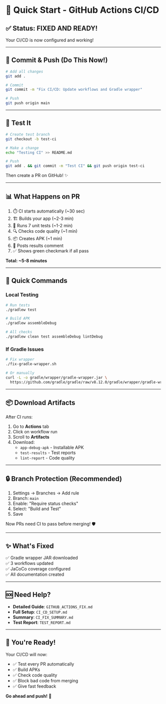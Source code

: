 # 🚀 Quick Start - GitHub Actions CI/CD

## ✅ Status: FIXED AND READY!

Your CI/CD is now configured and working!

---

## 📝 Commit & Push (Do This Now!)

```bash
# Add all changes
git add .

# Commit
git commit -m "Fix CI/CD: Update workflows and Gradle wrapper"

# Push
git push origin main
```

---

## 🧪 Test It

```bash
# Create test branch
git checkout -b test-ci

# Make a change
echo "Testing CI" >> README.md

# Push
git add . && git commit -m "Test CI" && git push origin test-ci
```

Then create a PR on GitHub! ✨

---

## 📊 What Happens on PR

1. ⏱️ CI starts automatically (~30 sec)
2. 🏗️ Builds your app (~2-3 min)
3. 🧪 Runs 7 unit tests (~1-2 min)
4. 🔍 Checks code quality (~1 min)
5. 📦 Creates APK (~1 min)
6. 💬 Posts results comment
7. ✅ Shows green checkmark if all pass

**Total: ~5-8 minutes**

---

## 🎯 Quick Commands

### Local Testing
```bash
# Run tests
./gradlew test

# Build APK
./gradlew assembleDebug

# All checks
./gradlew clean test assembleDebug lintDebug
```

### If Gradle Issues
```bash
# Fix wrapper
./fix-gradle-wrapper.sh

# Or manually
curl -L -o gradle/wrapper/gradle-wrapper.jar \
  https://github.com/gradle/gradle/raw/v8.12.0/gradle/wrapper/gradle-wrapper.jar
```

---

## 📦 Download Artifacts

After CI runs:
1. Go to **Actions** tab
2. Click on workflow run
3. Scroll to **Artifacts**
4. Download:
   - `app-debug-apk` - Installable APK
   - `test-results` - Test reports
   - `lint-report` - Code quality

---

## 🔒 Branch Protection (Recommended)

1. Settings → Branches → Add rule
2. Branch: `main`
3. Enable: "Require status checks"
4. Select: "Build and Test"
5. Save

Now PRs need CI to pass before merging! 🛡️

---

## ✨ What's Fixed

✅ Gradle wrapper JAR downloaded  
✅ 3 workflows updated  
✅ JaCoCo coverage configured  
✅ All documentation created  

---

## 🆘 Need Help?

- **Detailed Guide**: `GITHUB_ACTIONS_FIX.md`
- **Full Setup**: `CI_CD_SETUP.md`
- **Summary**: `CI_FIX_SUMMARY.md`
- **Test Report**: `TEST_REPORT.md`

---

## 🎉 You're Ready!

Your CI/CD will now:
- ✅ Test every PR automatically
- ✅ Build APKs
- ✅ Check code quality
- ✅ Block bad code from merging
- ✅ Give fast feedback

**Go ahead and push!** 🚀
